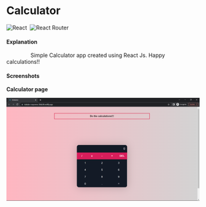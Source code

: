 # Calculator

![React](https://img.shields.io/badge/react-%2320232a.svg?style=for-the-badge&logo=react&logoColor=%2361DAFB) &nbsp;![React Router](https://img.shields.io/badge/React_Router-CA4245?style=for-the-badge&logo=react-router&logoColor=white)

#### Explanation  
   <p>&nbsp;&nbsp;&nbsp;&nbsp;&nbsp;&nbsp;&nbsp;&nbsp;&nbsp;&nbsp;&nbsp;&nbsp;&nbsp;&nbsp;&nbsp;&nbsp;Simple Calculator app created using React Js. 
Happy calculations!!</p>


#### Screenshots  

**Calculator page** 

<img src="https://github.com/Monishadhanasekar/Calculator/blob/main/screenshots/calc.png" title="Calculator page">
